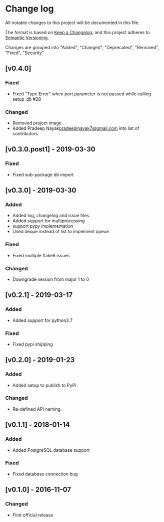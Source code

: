 # **Change log**

All notable changes to this project will be documented in this file.

The format is based on [Keep a Changelog](https://keepachangelog.com/en/1.0.0/), and this project adheres to [Semantic Versioning](https://semver.org/spec/v2.0.0.html).

Changes are grouped into "Added", "Changed", "Deprecated", "Removed", "Fixed", "Security"

## [v0.4.0]
### Fixed
- Fixed "Type Error" when port parameter is not passed while calling setup_db #28

### Changed
- Removed project image
- Added Pradeep Nayak<pradeepjnayak7@gmail.com> into list of contributors


## [v0.3.0.post1] - 2019-03-30
### Fixed
- Fixed sub-package db import

## [v0.3.0] - 2019-03-30
### Added
- Added log, changelog and issue files.
- Added support for multiprocessing
- support pypy implementation
- Used deque instead of list to implement queue

### Fixed
- Fixed multiple flake8 issues

### Changed
- Downgrade version from major 1 to 0

## [v0.2.1] - 2019-03-17
### Added
- Added support for python3.7

### Fixed
- Fixed pypi shipping
	
## [v0.2.0] - 2019-01-23 
### Added
- Added setup to publish to PyPi

### Changed
- Re-defined API naming.

## [v0.1.1] - 2018-01-14
### Added
- Added PostgreSQL database support

### Fixed
- Fixed database connection bug

## [v0.1.0] - 2016-11-07
### Changed
- First official release